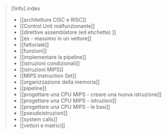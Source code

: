 > [!info] index
> - [[architetture CISC e RISC]]
> - [[Control Unit malfunzionante]]
> - [[direttive assemblatore (ed etichette)&nbsp;]]
> - [[es - massimo in un vettore]]
> - [[fattoriale]]
> - [[funzioni]]
> - [[implementare la pipeline]]
> - [[istruzioni condizionali]]
> - [[istruzioni MIPS]]
> - [[MIPS Instruction Set]]
> - [[organizzazione della memoria]]
> - [[pipeline]]
> - [[progettare una CPU MIPS - creare una nuova istruzione]]
> - [[progettare una CPU MIPS - istruzioni]]
> - [[progettare una CPU MIPS - le basi]]
> - [[pseudoistruzioni]]
> - [[system calls]]
> - [[vettori e matrici]]